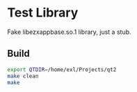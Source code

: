 Test Library
============

Fake libezxappbase.so.1 library, just a stub.

## Build

```bash
export QTDIR=/home/exl/Projects/qt2
make clean
make
```
